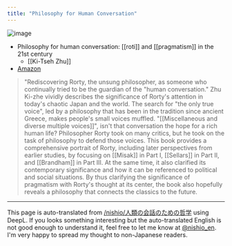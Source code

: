 ```yaml
---
title: "Philosophy for Human Conversation"
---
```


![image](https://gyazo.com/e4989bc88096ef92957f1a8cc9a9ba24/thumb/1000)
- Philosophy for human conversation: [[roti]] and [[pragmatism]] in the 21st century
    - [[Ki-Tseh Zhu]]
- [Amazon](https://amzn.to/3OY61N4)

> "Rediscovering Rorty, the unsung philosopher, as someone who continually tried to be the guardian of the "human conversation." Zhu Ki-zhe vividly describes the significance of Rorty's attention in today's chaotic Japan and the world.
>  The search for "the only true voice", led by a philosophy that has been in the tradition since ancient Greece, makes people's small voices muffled.
>  "[[Miscellaneous and diverse multiple voices]]", isn't that conversation the hope for a rich human life?
>  Philosopher Rorty took on many critics, but he took on the task of philosophy to defend those voices.
>  This book provides a comprehensive portrait of Rorty, including later perspectives from earlier studies, by focusing on [[Misak]] in Part I, [[Sellars]] in Part II, and [[Brandham]] in Part III.
>  At the same time, it also clarified its contemporary significance and how it can be referenced to political and social situations.
>  By thus clarifying the significance of pragmatism with Rorty's thought at its center, the book also hopefully reveals a philosophy that connects the classics to the future.

---
This page is auto-translated from [/nishio/人類の会話のための哲学](https://scrapbox.io/nishio/人類の会話のための哲学) using DeepL. If you looks something interesting but the auto-translated English is not good enough to understand it, feel free to let me know at [@nishio_en](https://twitter.com/nishio_en). I'm very happy to spread my thought to non-Japanese readers.